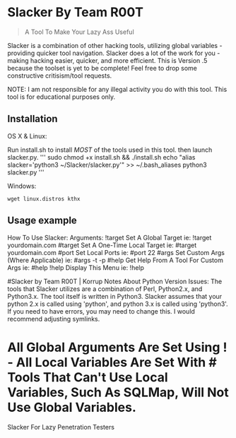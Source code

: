 # Slacker By Team R00T
> A Tool To Make Your Lazy Ass Useful

Slacker is a combination of other hacking tools, utilizing global variables - providing quicker tool navigation. Slacker does a lot of the work for you - making hacking easier, quicker, and more efficient. This is Version .5 because the toolset is yet to be complete! Feel free to drop some constructive critisism/tool requests.

NOTE: 
I am not responsible for any illegal activity you do with this tool.
This tool is for educational purposes only.


## Installation

OS X & Linux:

Run install.sh to install *MOST* of the tools used in this tool. 
then launch slacker.py.
'''
sudo chmod +x install.sh && ./install.sh
echo "alias slacker='python3 ~/Slacker/slacker.py'" >> ~/.bash_aliases
python3 slacker.py
'''

Windows:

```
wget linux.distros kthx
```

## Usage example

How To Use Slacker: 
Arguments:
!target Set A Global Target
        ie: !target yourdomain.com
\#target Set A One-Time Local Target
        ie: #target yourdomain.com
\#port Set Local Ports
        ie: #port 22
\#args Set Custom Args (Where Applicable)
        ie: #args -t -p
\#help Get Help From A Tool For Custom Args
        ie: #help
!help Display This Menu
        ie: !help


#Slacker by Team R00T | Korrup
Notes About Python Version Issues:
The tools that Slacker utilizes are a combination of Perl, Python2.x, and Python3.x.
The tool itself is written in Python3.
Slacker assumes that your python 2.x is called using 'python', and python 3.x is called using 'python3'.
If you need to have errors, you may need to change this. I would recommend adjusting symlinks.

All Global Arguments Are Set Using ! - All Local Variables Are Set With #
Tools That Can't Use Local Variables, Such As SQLMap, Will Not Use Global Variables.
=======
Slacker
For Lazy Penetration Testers
